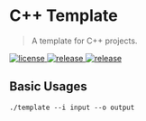 # C++ Template
> A template for C++ projects.


<p>
  <a href="https://raw.githubusercontent.com/songquanpeng/cpp-template/main/LICENSE">
    <img src="https://img.shields.io/github/license/songquanpeng/cpp-template?color=brightgreen" alt="license">
  </a>
  <a href="https://github.com/songquanpeng/cpp-template/releases/latest">
    <img src="https://img.shields.io/github/v/release/songquanpeng/cpp-template?color=brightgreen&include_prereleases" alt="release">
  </a>
  <a href="https://github.com/songquanpeng/cpp-template/releases/latest">
    <img src="https://img.shields.io/github/downloads/songquanpeng/cpp-template/total?color=brightgreen&include_prereleases" alt="release">
  </a>
</p>

## Basic Usages
```shell
./template --i input --o output
```